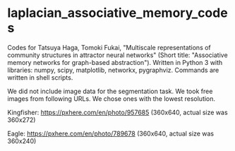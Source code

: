 # laplacian_associative_memory_codes
Codes for Tatsuya Haga, Tomoki Fukai, "Multiscale representations of community structures in attractor neural networks" (Short title: "Associative memory networks for graph-based abstraction").
Written in Python 3 with libraries: numpy, scipy, matplotlib, networkx, pygraphviz.
Commands are written in shell scripts.

We did not include image data for the segmentation task. We took free images from following URLs. We chose ones with the lowest resolution.

Kingfisher: https://pxhere.com/en/photo/957685 (360x640, actual size was 360x272)

Eagle: https://pxhere.com/en/photo/789678  (360x640, actual size was 360x240)
